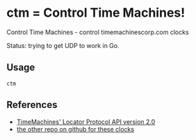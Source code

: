 # ctm = Control Time Machines!

Control Time Machines - control timemachinescorp.com clocks

Status: trying to get UDP to work in Go.

## Usage

```
ctm
```

## References

* [TimeMachines' Locator Protocol API version 2.0](https://www.timemachinescorp.com/wp-content/uploads/TimeMachinesControlAPI.pdf)
* [the other repo on github for these clocks](https://github.com/ggmp3/Q-SYS-CSS-TimeMachines-Clock-B-Series-)
